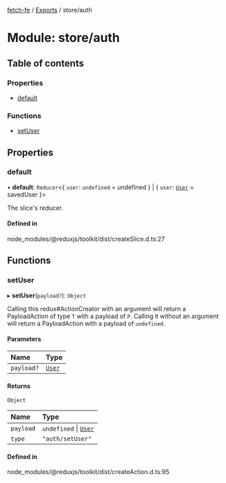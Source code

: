 [fetch-fe](../README.md) / [Exports](../modules.md) / store/auth

# Module: store/auth

## Table of contents

### Properties

- [default](store_auth.md#default)

### Functions

- [setUser](store_auth.md#setuser)

## Properties

### default

• **default**: `Reducer`<{ `user`: `undefined` = undefined } \| { `user`: [`User`](../interfaces/models_User.User.md) = savedUser }\>

The slice's reducer.

#### Defined in

node_modules/@reduxjs/toolkit/dist/createSlice.d.ts:27

## Functions

### setUser

▸ **setUser**(`payload?`): `Object`

Calling this redux#ActionCreator with an argument will
return a PayloadAction of type `T` with a payload of `P`.
Calling it without an argument will return a PayloadAction with a payload of `undefined`.

#### Parameters

| Name | Type |
| :------ | :------ |
| `payload?` | [`User`](../interfaces/models_User.User.md) |

#### Returns

`Object`

| Name | Type |
| :------ | :------ |
| `payload` | `undefined` \| [`User`](../interfaces/models_User.User.md) |
| `type` | ``"auth/setUser"`` |

#### Defined in

node_modules/@reduxjs/toolkit/dist/createAction.d.ts:95
